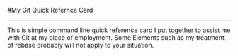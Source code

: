 #My Git Quick Refernce Card
__________
<p>This is  simple command line quick reference card I put together to assist me with Git at my place of employment. Some Elements such as my treatment of rebase probably will not apply to your situation.
    </p> 